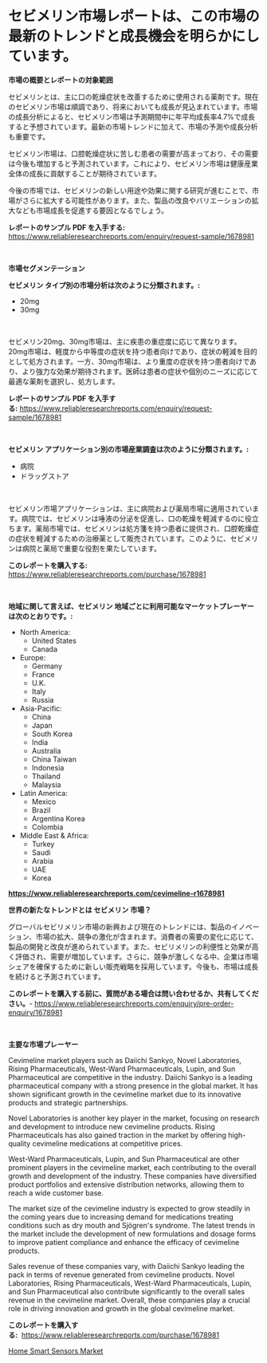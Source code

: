 <p><h1>セビメリン市場レポートは、この市場の最新のトレンドと成長機会を明らかにしています。</h1></p><p><strong>市場の概要とレポートの対象範囲</strong></p>
<p><p>セビメリンとは、主に口の乾燥症状を改善するために使用される薬剤です。現在のセビメリン市場は順調であり、将来においても成長が見込まれています。市場の成長分析によると、セビメリン市場は予測期間中に年平均成長率4.7%で成長すると予想されています。最新の市場トレンドに加えて、市場の予測や成長分析も重要です。</p><p>セビメリン市場は、口腔乾燥症状に苦しむ患者の需要が高まっており、その需要は今後も増加すると予測されています。これにより、セビメリン市場は健康産業全体の成長に貢献することが期待されています。</p><p>今後の市場では、セビメリンの新しい用途や効果に関する研究が進むことで、市場がさらに拡大する可能性があります。また、製品の改良やバリエーションの拡大なども市場成長を促進する要因となるでしょう。</p></p>
<p><strong>レポートのサンプル PDF を入手する:</strong> <a href="https://www.reliableresearchreports.com/enquiry/request-sample/1678981">https://www.reliableresearchreports.com/enquiry/request-sample/1678981</a></p>
<p>&nbsp;</p>
<p><strong>市場セグメンテーション</strong></p>
<p><strong>セビメリン タイプ別の市場分析は次のように分類されます。:</strong></p>
<p><ul><li>20mg</li><li>30mg</li></ul></p>
<p>&nbsp;</p>
<p><p>セビメリン20mg、30mg市場は、主に疾患の重症度に応じて異なります。20mg市場は、軽度から中等度の症状を持つ患者向けであり、症状の軽減を目的として処方されます。一方、30mg市場は、より重度の症状を持つ患者向けであり、より強力な効果が期待されます。医師は患者の症状や個別のニーズに応じて最適な薬剤を選択し、処方します。</p></p>
<p><strong>レポートのサンプル PDF を入手する:</strong>&nbsp;<a href="https://www.reliableresearchreports.com/enquiry/request-sample/1678981">https://www.reliableresearchreports.com/enquiry/request-sample/1678981</a></p>
<p>&nbsp;</p>
<p><strong> セビメリン アプリケーション別の市場産業調査は次のように分類されます。:</strong></p>
<p><ul><li>病院</li><li>ドラッグストア</li></ul></p>
<p>&nbsp;</p>
<p><p>セビメリン市場アプリケーションは、主に病院および薬局市場に適用されています。病院では、セビメリンは唾液の分泌を促進し、口の乾燥を軽減するのに役立ちます。薬局市場では、セビメリンは処方箋を持つ患者に提供され、口腔乾燥症の症状を軽減するための治療薬として販売されています。このように、セビメリンは病院と薬局で重要な役割を果たしています。</p></p>
<p><strong>このレポートを購入する:</strong>&nbsp; <a href="https://www.reliableresearchreports.com/purchase/1678981">https://www.reliableresearchreports.com/purchase/1678981</a></p>
<p>&nbsp;</p>
<p><strong>地域に関して言えば、セビメリン 地域ごとに利用可能なマーケットプレーヤーは次のとおりです。:</strong></p>
<p><ul>
    <li>
        North America:
        <ul>
            <li>United States</li>
            <li>Canada</li>
        </ul>
    </li>
    <li>
        Europe:
        <ul>
            <li>Germany</li>
            <li>France</li>
            <li>U.K.</li>
            <li>Italy</li>
            <li>Russia</li>
        </ul>
    </li>
    <li>
        Asia-Pacific:
        <ul>
            <li>China</li>
            <li>Japan</li>
            <li>South Korea</li>
            <li>India</li>
            <li>Australia</li>
            <li>China Taiwan</li>
            <li>Indonesia</li>
            <li>Thailand</li>
            <li>Malaysia</li>
        </ul>
    </li>
    <li>
        Latin America:
        <ul>
            <li>Mexico</li>
            <li>Brazil</li>
            <li>Argentina Korea</li>
            <li>Colombia</li>
        </ul>
    </li>
    <li>
        Middle East & Africa:
        <ul>
            <li>Turkey</li>
            <li>Saudi</li>
            <li>Arabia</li>
            <li>UAE</li>
            <li>Korea</li>
        </ul>
    </li>
    </ul></p>
<p><strong><a href="https://www.reliableresearchreports.com/cevimeline-r1678981">https://www.reliableresearchreports.com/cevimeline-r1678981</a></strong>&nbsp;</p>
<p><strong>世界の新たなトレンドとは セビメリン 市場？</strong></p>
<p><p>グローバルセビリメリン市場の新興および現在のトレンドには、製品のイノベーション、市場の拡大、競争の激化が含まれます。消費者の需要の変化に応じて、製品の開発と改良が進められています。また、セビリメリンの利便性と効果が高く評価され、需要が増加しています。さらに、競争が激しくなる中、企業は市場シェアを確保するために新しい販売戦略を採用しています。今後も、市場は成長を続けると予測されています。</p></p>
<p><strong>このレポートを購入する前に、質問がある場合は問い合わせるか、共有してください。</strong>- <a href="https://www.reliableresearchreports.com/enquiry/pre-order-enquiry/1678981">https://www.reliableresearchreports.com/enquiry/pre-order-enquiry/1678981</a></p>
<p>&nbsp;</p>
<p><strong>主要な市場プレーヤー</strong></p>
<p><p>Cevimeline market players such as Daiichi Sankyo, Novel Laboratories, Rising Pharmaceuticals, West-Ward Pharmaceuticals, Lupin, and Sun Pharmaceutical are competitive in the industry. Daiichi Sankyo is a leading pharmaceutical company with a strong presence in the global market. It has shown significant growth in the cevimeline market due to its innovative products and strategic partnerships.</p><p>Novel Laboratories is another key player in the market, focusing on research and development to introduce new cevimeline products. Rising Pharmaceuticals has also gained traction in the market by offering high-quality cevimeline medications at competitive prices.</p><p>West-Ward Pharmaceuticals, Lupin, and Sun Pharmaceutical are other prominent players in the cevimeline market, each contributing to the overall growth and development of the industry. These companies have diversified product portfolios and extensive distribution networks, allowing them to reach a wide customer base.</p><p>The market size of the cevimeline industry is expected to grow steadily in the coming years due to increasing demand for medications treating conditions such as dry mouth and Sjögren's syndrome. The latest trends in the market include the development of new formulations and dosage forms to improve patient compliance and enhance the efficacy of cevimeline products.</p><p>Sales revenue of these companies vary, with Daiichi Sankyo leading the pack in terms of revenue generated from cevimeline products. Novel Laboratories, Rising Pharmaceuticals, West-Ward Pharmaceuticals, Lupin, and Sun Pharmaceutical also contribute significantly to the overall sales revenue in the cevimeline market. Overall, these companies play a crucial role in driving innovation and growth in the global cevimeline market.</p></p>
<p><strong>このレポートを購入する:</strong>&nbsp;&nbsp;<a href="https://www.reliableresearchreports.com/purchase/1678981">https://www.reliableresearchreports.com/purchase/1678981</a></p>
<p><p><a href="https://cedar-agate-3da.notion.site/Analyzing-Home-Smart-Sensors-Market-Global-Industry-Perspective-and-Forecast-2024-to-2031-e4fc4e0b5bc3407eb5532cd73bd6f887">Home Smart Sensors Market</a></p></p>